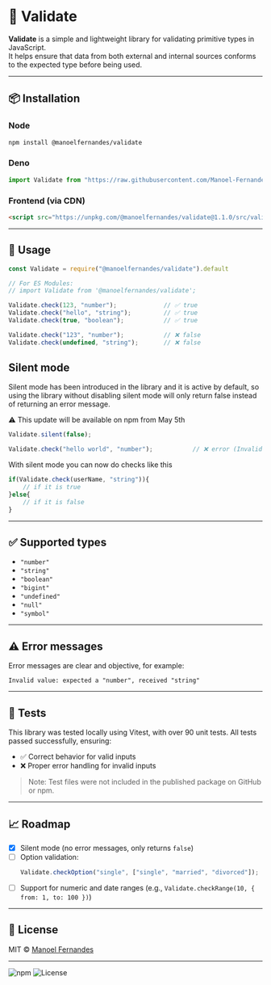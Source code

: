 # 🧪 Validate

**Validate** is a simple and lightweight library for validating primitive types in JavaScript.  
It helps ensure that data from both external and internal sources conforms to the expected type before being used.

---

## 📦 Installation

### Node
```bash
npm install @manoelfernandes/validate
```

### Deno
```js
import Validate from "https://raw.githubusercontent.com/Manoel-Fernandes/Validate/main/src/validate.js";
```

### Frontend (via CDN)  
```html
<script src="https://unpkg.com/@manoelfernandes/validate@1.1.0/src/validate.js"></script>
```

---

## 🚀 Usage

```js
const Validate = require("@manoelfernandes/validate").default

// For ES Modules:
// import Validate from '@manoelfernandes/validate';

Validate.check(123, "number");             // ✅ true
Validate.check("hello", "string");         // ✅ true
Validate.check(true, "boolean");           // ✅ true

Validate.check("123", "number");           // ❌ false
Validate.check(undefined, "string");       // ❌ false
```

## Silent mode

Silent mode has been introduced in the library and it is active by default, so using the library without disabling silent mode will only return false instead of returning an error message.

⚠️ This update will be available on npm from May 5th

```js
Validate.silent(false);

Validate.check("hello world", "number");           // ❌ error (Invalid value: expected a "number", received "string")
```

With silent mode you can now do checks like this

```js
if(Validate.check(userName, "string")){
	// if it is true
}else{
	// if it is false
}
```

---

## ✅ Supported types

- `"number"`
- `"string"`
- `"boolean"`
- `"bigint"`
- `"undefined"`
- `"null"`
- `"symbol"`

---

## ⚠️ Error messages

Error messages are clear and objective, for example:

```
Invalid value: expected a "number", received "string"
```

---

## 🧪 Tests

This library was tested locally using Vitest, with over 90 unit tests.
All tests passed successfully, ensuring:

- ✅ Correct behavior for valid inputs
- ❌ Proper error handling for invalid inputs

> Note: Test files were not included in the published package on GitHub or npm.

---

## 📈 Roadmap

- [x] Silent mode (no error messages, only returns `false`)
- [ ] Option validation:
  ```js
  Validate.checkOption("single", ["single", "married", "divorced"]);
  ```
- [ ] Support for numeric and date ranges (e.g., `Validate.checkRange(10, { from: 1, to: 100 })`)

---

## 📄 License

MIT © [Manoel Fernandes](https://github.com/manoelfernandes)

---

![npm](https://img.shields.io/npm/v/@manoelfernandes/validate)
![License](https://img.shields.io/badge/license-MIT-green)
